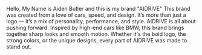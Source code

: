 Hello, My Name is Aiden Butler and this is my brand "AIDRIVE"
This brand was created from a love of cars, speed, and design. It’s more than just a logo — it’s a mix of personality, performance, and style.
AIDRIVE is all about pushing forward. 
Inspired by high-end cars like BMW, this brand brings together sharp looks and smooth motion.
 Whether it's the bold logo, the strong colors, or the unique designs, every part of AIDRIVE was made to stand out.

<!--
**A1D3EN/A1D3EN** is a ✨ _special_ ✨ repository because its `README.md` (this file) appears on your GitHub profile.
 
Here are some ideas to get you started:

- 🔭 I’m currently working on ...
- 🌱 I’m currently learning ...
- 👯 I’m looking to collaborate on ...
- 🤔 I’m looking for help with ...
- 💬 Ask me about ...
- 📫 How to reach me: ...
- 😄 Pronouns: ...
- ⚡ Fun fact: ...
-->
